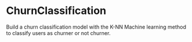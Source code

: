 # ChurnClassification
  Build a churn classification model with the K-NN Machine learning method to classify users as churner or not churner.

